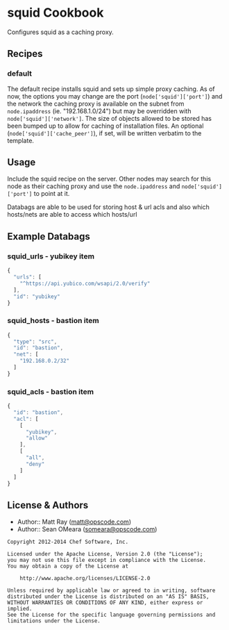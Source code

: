 squid Cookbook
==============
Configures squid as a caching proxy.


Recipes
-------
### default
The default recipe installs squid and sets up simple proxy caching. As of now, the options you may change are the port (`node['squid']['port']`) and the network the caching proxy is available on the subnet from `node.ipaddress` (ie. "192.168.1.0/24") but may be overridden with `node['squid']['network']`. The size of objects allowed to be stored has been bumped up to allow for caching of installation files.
An optional (`node['squid']['cache_peer']`), if set, will be written verbatim to the template.


Usage
-----
Include the squid recipe on the server. Other nodes may search for this node as their caching proxy and use the `node.ipaddress` and `node['squid']['port']` to point at it.

Databags are able to be used for storing host & url acls and also which hosts/nets are able to access which hosts/url


Example Databags
----------------
### squid_urls - yubikey item
```javascript
{
  "urls": [
    "^https://api.yubico.com/wsapi/2.0/verify"
  ],
  "id": "yubikey"
}
```

### squid_hosts - bastion item
```javascript
{
  "type": "src",
  "id": "bastion",
  "net": [
    "192.168.0.2/32"
  ]
}
```

### squid_acls - bastion item
```javascript
{
  "id": "bastion",
  "acl": [
    [
      "yubikey",
      "allow"
    ],
    [
      "all",
      "deny"
    ]
  ]
}
```


License & Authors
-----------------
- Author:: Matt Ray (<matt@opscode.com>)
- Author:: Sean OMeara (<someara@opscode.com>)

```text
Copyright 2012-2014 Chef Software, Inc.

Licensed under the Apache License, Version 2.0 (the "License");
you may not use this file except in compliance with the License.
You may obtain a copy of the License at

    http://www.apache.org/licenses/LICENSE-2.0

Unless required by applicable law or agreed to in writing, software
distributed under the License is distributed on an "AS IS" BASIS,
WITHOUT WARRANTIES OR CONDITIONS OF ANY KIND, either express or implied.
See the License for the specific language governing permissions and
limitations under the License.
```
